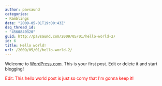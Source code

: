 ```yaml
---
author: pavsaund
categories:
- Ramblings
date: "2009-05-01T19:00:43Z"
dsq_thread_id:
- "4560849320"
guid: http://pavsaund.com/2009/05/01/hello-world-2/
id: 6
title: Hello world!
url: /2009/05/01/hello-world-2/
---
```


Welcome to <a href="http://wordpress.com/">WordPress.com</a>. This is your first post. Edit or delete it and start blogging!

<span style="color:#ff0000;">Edit: This hello world post is just so corny that I'm gonna keep it! </span>